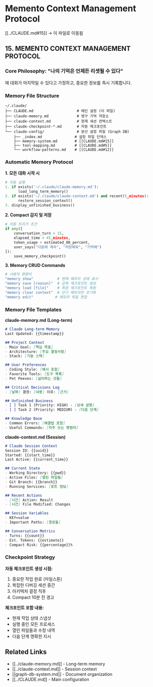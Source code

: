 # Memento Context Management Protocol
[[../CLAUDE.md#15]] → 이 파일로 이동됨

## 15. MEMENTO CONTEXT MANAGEMENT PROTOCOL

### Core Philosophy: "나의 기억은 언제든 리셋될 수 있다"
매 대화가 마지막일 수 있다고 가정하고, 중요한 정보를 즉시 기록합니다.

### Memory File Structure
```
~/.claude/
├── CLAUDE.md                    # 메인 설정 (이 파일)
├── claude-memory.md             # 영구 기억 저장소
├── claude-context.md            # 현재 세션 컨텍스트
├── claude-checkpoint-*.md       # 자동 체크포인트
└── claude-config/               # 분산 설정 파일 (Graph DB)
    ├── _index.md               # 설정 파일 인덱스
    ├── memory-system.md        # [[CLAUDE.md#15]]
    ├── tool-mapping.md         # [[CLAUDE.md#5]]
    └── workflow-patterns.md    # [[CLAUDE.md#12]]
```

### Automatic Memory Protocol

**1. 모든 대화 시작 시**
```python
# 자동 실행
1. if exists('~/.claude/claude-memory.md'):
      load_long_term_memory()
2. if exists('~/.claude/claude-context.md') and recent(5_minutes):
      restore_session_context()
3. display_unfinished_business()
```

**2. Compact 감지 및 저장**
```python
# 자동 트리거 조건
if any([
    conversation_turn > 15,
    elapsed_time > 45_minutes,
    token_usage > estimated_80_percent,
    user_says("다음에 계속", "저장해둬", "기억해")
]):
    save_memory_checkpoint()
```

**3. Memory CRUD Commands**
```bash
# 사용자 명령어
"memory show"           # 현재 메모리 상태 표시
"memory save [reason]"  # 강제 체크포인트 생성
"memory load [file]"    # 특정 체크포인트 복원
"memory clear context"  # 단기 메모리만 초기화
"memory edit"          # 메모리 파일 편집
```

### Memory File Templates

**claude-memory.md (Long-term)**
```markdown
# Claude Long-term Memory
Last Updated: {{timestamp}}

## Project Context
- Main Goal: [핵심 목표]
- Architecture: [주요 결정사항]
- Stack: [기술 스택]

## User Preferences
- Coding Style: [예시 포함]
- Favorite Tools: [도구 목록]
- Pet Peeves: [싫어하는 것들]

## Critical Decisions Log
- [날짜] 결정: [내용] 이유: [근거]

## Unfinished Business
- [ ] Task 1 (Priority: HIGH) - [상세 설명]
- [ ] Task 2 (Priority: MEDIUM) - [다음 단계]

## Knowledge Base
- Common Errors: [해결법 포함]
- Useful Commands: [자주 쓰는 명령어]
```

**claude-context.md (Session)**
```markdown
# Claude Session Context
Session ID: {{uuid}}
Started: {{start_time}}
Last Active: {{current_time}}

## Current State
- Working Directory: {{pwd}}
- Active Files: [열린 파일들]
- Git Branch: {{branch}}
- Running Services: [포트 정보]

## Recent Actions
- [시간] Action: Result
- [시간] File Modified: Changes

## Session Variables
- KEY=value
- Important Paths: [경로들]

## Conversation Metrics
- Turns: {{count}}
- Est. Tokens: {{estimate}}
- Compact Risk: {{percentage}}%
```

### Checkpoint Strategy

**자동 체크포인트 생성 시점:**
1. 중요한 작업 완료 (마일스톤)
2. 복잡한 디버깅 세션 중간
3. 아키텍처 결정 직후
4. Compact 10분 전 경고

**체크포인트 포함 내용:**
- 현재 작업 상태 스냅샷
- 실행 중인 모든 프로세스
- 열린 파일들과 수정 내역
- 다음 단계 명확한 지시

## Related Links
- [[../claude-memory.md]] - Long-term memory
- [[../claude-context.md]] - Session context
- [[graph-db-system.md]] - Document organization
- [[../CLAUDE.md]] - Main configuration